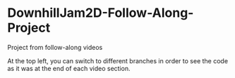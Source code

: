 # DownhillJam2D-Follow-Along-Project
Project from follow-along videos

At the top left, you can switch to different branches in order to see the code as it was at the end of each video section.
